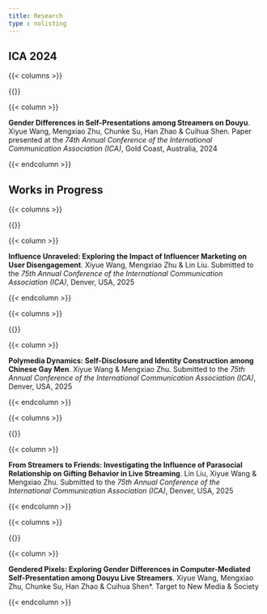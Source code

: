 ```yaml
---
title: Research
type : nolisting
---
```


## ICA 2024

{{< columns >}}

{{<figure-a src="/images/ica.png">}}

{{< column >}}

**Gender Differences in Self-Presentations among Streamers on Douyu**. Xiyue Wang, Mengxiao Zhu, Chunke Su, Han Zhao & Cuihua Shen. Paper presented at the *74th Annual Conference of the International Communication Association (ICA)*, Gold Coast, Australia, 2024

{{< endcolumn >}}

## Works in Progress

{{< columns >}}

{{<figure-a src="/images/im.png">}}

{{< column >}}

**Influence Unraveled: Exploring the Impact of Influencer Marketing on User Disengagement**. Xiyue Wang, Mengxiao Zhu & Lin Liu. Submitted to the *75th Annual Conference of the International Communication Association (ICA)*,  Denver, USA, 2025

{{< endcolumn >}}

{{< columns >}}

{{<figure-a src="/images/poly.jpeg">}}

{{< column >}}

**Polymedia Dynamics: Self-Disclosure and Identity Construction among Chinese Gay Men**. Xiyue Wang & Mengxiao Zhu. Submitted to the *75th Annual Conference of the International Communication Association (ICA)*,  Denver, USA, 2025

{{< endcolumn >}}

{{< columns >}}

{{<figure-a src="/images/gift.png">}}

{{< column >}}

**From Streamers to Friends: Investigating the Influence of Parasocial Relationship on Gifting Behavior in Live Streaming**. Lin Liu, Xiyue Wang & Mengxiao Zhu. Submitted to the *75th Annual Conference of the International Communication Association (ICA)*,  Denver, USA, 2025

{{< endcolumn >}}

{{< columns >}}

{{<figure-a src="/images/gender.png">}}

{{< column >}}

**Gendered Pixels: Exploring Gender Differences in Computer-Mediated Self-Presentation among Douyu Live Streamers**. Xiyue Wang, Mengxiao Zhu, Chunke Su, Han Zhao & Cuihua Shen*. Target to New Media & Society

{{< endcolumn >}}